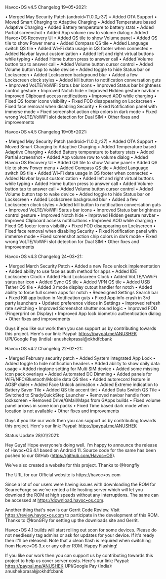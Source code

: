 Havoc•OS v4.5 Changelog 19•05•2021:

• Merged May Security Patch (android•11.0.0_r37)
• Added OTA Support
• Moved Smart Charging to Adaptive Charging
• Added Temperature based Adaptive Charging
• Added Battery temperature to battery stats
• Added Partial screenshot
• Added App volume row to volume dialog
• Added Havoc•OS Recovery UI
• Added QS tile to show Volume panel
• Added QS tile to show Power menu
• Added Compass QS tile
• Added Language switch QS tile
• Added Wi•Fi data usage in QS footer when connected
• Added Navbar layout customization
• Added left and right virtual buttons while typing
• Added Home button press to answer call
• Added Volume button tap to answer call
• Added Volume button cursor control
• Added Volume button tap to wake device
• Added toggle to hide Status bar on Lockscreen
• Added Lockscreen background blur
• Added a few Lockscreen clock styles
• Added kill button to notification conversation guts
• Improved VoLTE/VoWiFi Status bar icons
• Improved Status bar brightness control gesture
• Improved Notch hide
• Improved Hidden gesture navbar
• Improved Clipboard access notifications
• Improved AOD while charging
• Fixed QS footer icons visibility
• Fixed FOD disappearing on Lockscreen
• Fixed face removal when disabling Security
• Fixed Notification panel with immerse mode
• Fixed screenshot action chip colors in dark mode
• Fixed wrong VoLTE/VoWiFi slot detection for Dual SIM
• Other fixes and improvements

Havoc•OS v4.5 Changelog 19•05•2021:

• Merged May Security Patch (android•11.0.0_r37)
• Added OTA Support
• Moved Smart Charging to Adaptive Charging
• Added Temperature based Adaptive Charging
• Added Battery temperature to battery stats
• Added Partial screenshot
• Added App volume row to volume dialog
• Added Havoc•OS Recovery UI
• Added QS tile to show Volume panel
• Added QS tile to show Power menu
• Added Compass QS tile
• Added Language switch QS tile
• Added Wi•Fi data usage in QS footer when connected
• Added Navbar layout customization
• Added left and right virtual buttons while typing
• Added Home button press to answer call
• Added Volume button tap to answer call
• Added Volume button cursor control
• Added Volume button tap to wake device
• Added toggle to hide Status bar on Lockscreen
• Added Lockscreen background blur
• Added a few Lockscreen clock styles
• Added kill button to notification conversation guts
• Improved VoLTE/VoWiFi Status bar icons
• Improved Status bar brightness control gesture
• Improved Notch hide
• Improved Hidden gesture navbar
• Improved Clipboard access notifications
• Improved AOD while charging
• Fixed QS footer icons visibility
• Fixed FOD disappearing on Lockscreen
• Fixed face removal when disabling Security
• Fixed Notification panel with immerse mode
• Fixed screenshot action chip colors in dark mode
• Fixed wrong VoLTE/VoWiFi slot detection for Dual SIM
• Other fixes and improvements

Havoc•OS v4.3 Changelog 24•03•21:

• Merged March Security Patch
• Added a new Face unlock implementation
• Added ability to use face as auth method for apps
• Added IDE Lockscreen Clock
• Added Fluid Lockscreen Clock
• Added VoLTE/VoWiFi statusbar icon
• Added Sync QS tile
• Added VPN QS tile
• Added USB Tether QS tile
• Added 3 mode display cutout handler for notch
• Added ability to force full screen apps for notch
• Redesigned Settings Search bar
• Fixed Kill app button in Notification guts
• Fixed App info crash in 3rd party launchers
• Updated preference videos in Settings
• Improved refresh rate switching
• Improved Screenshot shutter sound logic
• Improved FOD (Fingerprint on Display)
• Improved App lock biometric authentication dialog
• Other fixes and improvements

Guys if you like our work then you can support
us by contributing towards this project.
Here's our link:
Paypal: https://paypal.me/ANUSHEK
UPI/Google Pay (India): anushekprasal@okhdfcbank

Havoc•OS v4.2 Changelog 22•02•21:

• Merged February security patch
• Added System integrated App Lock
• Added toggle to hide notification headers
• Added ability to show daily data usage
• Added ringtone setting for Multi SIM device
• Added some missing icon pack overlays
• Added Automated DC Dimming
• Added panels for WiFi/NFC/Bluetooth/Mobile data QS tiles
• Added autorecord feature in AOSP dialer
• Added Face Unlock animation
• Added Extreme indication to Battery Saver Tile
• Added QS tile accent tint
• Added Data Switch QS Tile
• Switched to ShadyQuickStep Launcher
• Removed navbar handle from lockscreen
• Removed Drive/GMail/Maps from GApps builds
• Fixed volume panel arrows in some icon packs
• Fixed Time based dark mode when location is not available
• Other fixes and improvements

Guys if you like our work then you can support
us by contributing towards this project.
Here's our link:
Paypal: https://paypal.me/ANUSHEK

Status Update 28/01/2021:

Hey Guys! Hope everyone's doing well. I'm happy to announce the release of Havoc•OS 4.1 based on Android 11. Source code for the same has been pushed to our GitHub (https://github.com/Havoc•OS).

We've also created a website for this project. Thanks to @Irongfly

The URL for our Official website is https://havoc•os.com

Since a lot of our users were having issues with downloading the ROM for SourceForge so we've rented a file hosting server which will let you download the ROM at high speeds without any interruptions. The  same can be accessed at https://download.havoc•os.com.

Another thing that's new is our Gerrit Code Review. Visit https://review.havoc•os.com to participate in the development of this ROM. Thanks to @IronGFly for setting up the downloads site and Gerrit.

Havoc•OS 4.1 builds will start rolling out soon for some devices. Please do not needlessly tag admins or ask for updates for your device. If it's ready then it'll be released. Note that a clean flash is required when switching from Havoc•OS 3.x or any other ROM. Happy Flashing!


If you like our work then you can support us by contributing towards this project to help us cover server costs. Here's our link:
Paypal: https://paypal.me/ANUSHEK
UPI/Google Pay (India): anushekprasal@okhdfcbank
